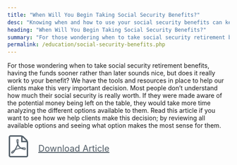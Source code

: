 ```yaml
---
title: "When Will You Begin Taking Social Security Benefits?"
desc: "Knowing when and how to use your social security benefits can keep you from leaving money on the table. TIM provides planning resources for aviation pros."
heading: "When Will You Begin Taking Social Security Benefits?"
summary: "For those wondering when to take social security retirement benefits, having the funds sooner rather than later sounds nice, but does it really work to your benefit? We have the tools and resources in place to help our clients make this very important decision. Most people don’t understand how much their social security is really"
permalink: /education/social-security-benefits.php
---
```

For those wondering when to take social security retirement benefits, having the funds sooner rather than later sounds nice, but does it really work to your benefit? We have the tools and resources in place to help our clients make this very important decision. Most people don’t understand how much their social security is really worth. If they were made aware of the potential money being left on the table, they would take more time analyzing the different options available to them. Read this article if you want to see how we help clients make this decision; by reviewing all available options and seeing what option makes the most sense for them.

<a href="/files/SocialSecurityBrochure.pdf" title="Social Security Brochure" style="float:left;color:#515d67;font-size:20px;line-height:60px"><img src="img/file-pdf.svg" alt="PDF" style="float:left;width:50px;margin-right:20px;">Download Article</a>
